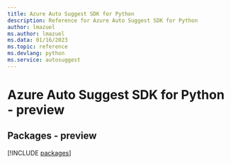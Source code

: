 ```yaml
---
title: Azure Auto Suggest SDK for Python
description: Reference for Azure Auto Suggest SDK for Python
author: lmazuel
ms.author: lmazuel
ms.data: 01/16/2023
ms.topic: reference
ms.devlang: python
ms.service: autosuggest
---
```

# Azure Auto Suggest SDK for Python - preview
## Packages - preview
[!INCLUDE [packages](auto-suggest-index.md)]